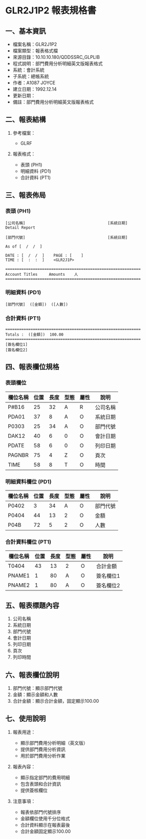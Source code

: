 # GLR2J1P2 報表規格書

## 一、基本資訊
- 檔案名稱：GLR2J1P2
- 檔案類型：報表格式檔
- 來源目錄：10.10.10.180/QDDSSRC_GLPLIB
- 程式說明：部門費用分析明細英文版報表格式
- 系統：會計系統
- 子系統：總帳系統
- 作者：A1087 JOYCE
- 建立日期：1992.12.14
- 更新日期：
- 備註：部門費用分析明細英文版報表格式

## 二、報表結構
1. 參考檔案：
   - GLRF

2. 報表格式：
   - 表頭 (PH1)
   - 明細資料 (PD1)
   - 合計資料 (PT1)

## 三、報表佈局

### 表頭 (PH1)
```
[公司名稱]                                    [系統日期]
Detail Report

[部門代號]                                    [系統日期]

As of [  /  /  ]

DATE : [  /  /  ]    PAGE : [    ]
TIME : [  :  :  ]    <GLR2J1P>

===========================================================
Account Titles     Amounts    人
===========================================================
```

### 明細資料 (PD1)
```
[部門代號]  ([金額])  ([人數])
```

### 合計資料 (PT1)
```
===========================================================
Totals :  ([金額])  100.00
===========================================================
[簽名欄位1]
[簽名欄位2]
```

## 四、報表欄位規格

### 表頭欄位
| 欄位名稱 | 位置 | 長度 | 型態 | 屬性 | 說明 |
|---------|------|------|------|------|------|
| P#B16 | 25 | 32 | A | R | 公司名稱 |
| PDA01 | 37 | 8 | A | O | 系統日期 |
| P0303 | 25 | 34 | A | O | 部門代號 |
| DAK12 | 40 | 6 | 0 | O | 會計日期 |
| PDATE | 58 | 6 | 0 | O | 列印日期 |
| PAGNBR | 75 | 4 | Z | O | 頁次 |
| TIME | 58 | 8 | T | O | 時間 |

### 明細資料欄位 (PD1)
| 欄位名稱 | 位置 | 長度 | 型態 | 屬性 | 說明 |
|---------|------|------|------|------|------|
| P0402 | 3 | 34 | A | O | 部門代號 |
| P0404 | 44 | 13 | 2 | O | 金額 |
| P04B | 72 | 5 | 2 | O | 人數 |

### 合計資料欄位 (PT1)
| 欄位名稱 | 位置 | 長度 | 型態 | 屬性 | 說明 |
|---------|------|------|------|------|------|
| T0404 | 43 | 13 | 2 | O | 合計金額 |
| PNAME1 | 1 | 80 | A | O | 簽名欄位1 |
| PNAME2 | 1 | 80 | A | O | 簽名欄位2 |

## 五、報表標題內容
1. 公司名稱
2. 系統日期
3. 部門代號
4. 會計日期
5. 列印日期
6. 頁次
7. 列印時間

## 六、報表欄位說明
1. 部門代號：顯示部門代號
2. 金額：顯示金額和人數
3. 合計金額：顯示合計金額，固定顯示100.00

## 七、使用說明
1. 報表用途：
   - 顯示部門費用分析明細（英文版）
   - 提供部門費用分析資訊
   - 用於部門費用分析作業

2. 報表內容：
   - 顯示指定部門的費用明細
   - 包含表頭和合計資訊
   - 提供簽核欄位

3. 注意事項：
   - 報表依部門代號排序
   - 金額欄位使用千分位格式
   - 合計資料顯示在報表最後
   - 合計金額固定顯示100.00 